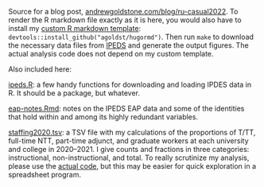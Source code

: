 Source for a blog post, [andrewgoldstone.com/blog/ru-casual2022](https://andrewgoldstone.com/blog/ru-casual2022). To render the R markdown file exactly as it is here, you would also have to install my [custom R markdown template](https://github.com/agoldst/hugormd): `devtools::install_github("agoldst/hugormd")`. Then run `make` to download the necessary data files from [IPEDS](https://nces.ed.gov/ipeds/datacenter/) and generate the output figures. The actual analysis code does not depend on my custom template.

Also included here:

[ipeds.R](https://github.com/agoldst/ru-casual2022/blob/master/ipeds.R): a few handy functions for downloading and loading IPDES data in R. It should be a package, but whatever.

[eap-notes.Rmd](https://github.com/agoldst/ru-casual2022/blob/master/eap-notes.Rmd): notes on the IPEDS EAP data and some of the identities that hold within and among its highly redundant variables.

[staffing2020.tsv](https://github.com/agoldst/ru-casual2022/blob/master/staffing2020.tsv): a TSV file with my calculations of the proportions of T/TT, full-time NTT, part-time adjunct, and graduate workers at each university and college in 2020–2021. I give counts and fractions in three categories: instructional, non-instructional, and total. To really scrutinize my analysis, please use the [actual code](https://github.com/agoldst/ru-casual2022/blob/master/ru-casual2022.Rmd), but this may be easier for quick exploration in a spreadsheet program. 
